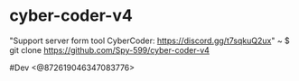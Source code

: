 # cyber-coder-v4
"Support server form tool CyberCoder: https://discord.gg/t7sqkuQ2ux"
~ $ git clone https://github.com/Spy-599/cyber-coder-v4

#Dev <@872619046347083776>
